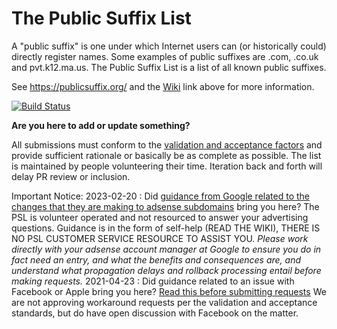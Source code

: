 The Public Suffix List
======================

A "public suffix" is one under which Internet users can (or historically could)
directly register names. Some examples of public suffixes are .com, .co.uk and
pvt.k12.ma.us. The Public Suffix List is a list of all known public suffixes.

See https://publicsuffix.org/ and the [Wiki](https://github.com/publicsuffix/list/wiki) link above for more information.

[![Build Status](https://travis-ci.org/publicsuffix/list.svg?branch=master)](https://travis-ci.org/publicsuffix/list)

**Are you here to add or update something?**

All submissions must conform to the [validation and acceptance factors](https://github.com/publicsuffix/list/wiki/Guidelines#validation-and-non-acceptance-factors) and provide sufficient rationale or basically be as complete as possible.
The list is maintained by people volunteering their time.  Iteration back and forth will delay PR review or inclusion.

Important Notice:
2023-02-20 : Did [guidance from Google related to the changes that they are making to adsense subdomains](https://support.google.com/adsense/answer/12170421) bring you here?  The PSL is volunteer operated and not resourced to answer your advertising questions.  Guidance is in the form of self-help (READ THE WIKI), THERE IS NO PSL CUSTOMER SERVICE RESOURCE TO ASSIST YOU.   *Please work directly with your adsense account manager at Google to ensure you do in fact need an entry, and what the benefits and consequences are, and understand what propagation delays and rollback processing entail before making requests.*
2021-04-23 : Did guidance related to an issue with Facebook or Apple bring you here?  [Read this before submitting requests](https://github.com/publicsuffix/list/issues/1245)  We are not approving workaround requests per the validation and acceptance standards, but do have open discussion with Facebook on the matter.  
